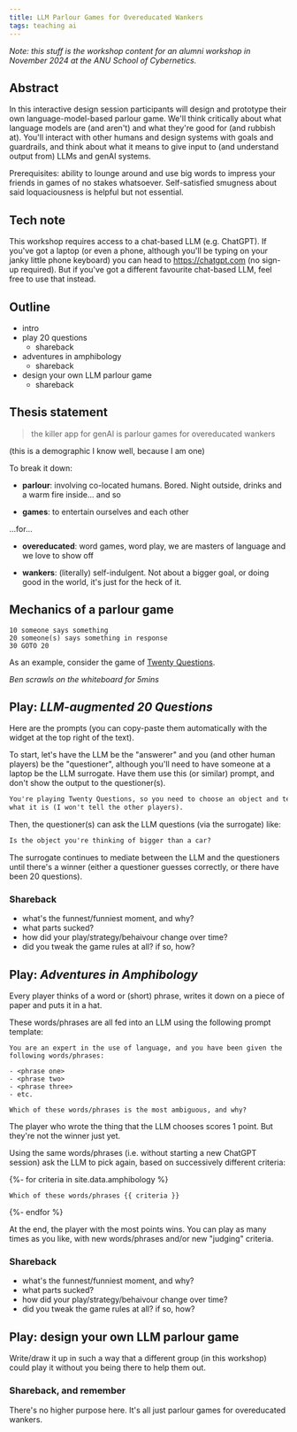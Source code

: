```yaml
---
title: LLM Parlour Games for Overeducated Wankers
tags: teaching ai
---
```


_Note: this stuff is the workshop content for an alumni workshop in November
2024 at the ANU School of Cybernetics._

## Abstract

In this interactive design session participants will design and prototype their
own language-model-based parlour game. We'll think critically about what
language models are (and aren't) and what they're good for (and rubbish at).
You'll interact with other humans and design systems with goals and guardrails,
and think about what it means to give input to (and understand output from) LLMs
and genAI systems.

Prerequisites: ability to lounge around and use big words to impress your
friends in games of no stakes whatsoever. Self-satisfied smugness about said
loquaciousness is helpful but not essential.

## Tech note

This workshop requires access to a chat-based LLM (e.g. ChatGPT). If you've got
a laptop (or even a phone, although you'll be typing on your janky little phone
keyboard) you can head to <https://chatgpt.com> (no sign-up required). But if
you've got a different favourite chat-based LLM, feel free to use that instead.

## Outline

- intro
- play 20 questions
  - shareback
- adventures in amphibology
  - shareback
- design your own LLM parlour game
  - shareback

## Thesis statement

> the killer app for genAI is parlour games for overeducated wankers

(this is a demographic I know well, because I am one)

To break it down:

- **parlour**: involving co-located humans. Bored. Night outside, drinks and a
  warm fire inside... and so

- **games**: to entertain ourselves and each other

...for...

- **overeducated**: word games, word play, we are masters of language and we
  love to show off

- **wankers**: (literally) self-indulgent. Not about a bigger goal, or doing
  good in the world, it's just for the heck of it.

## Mechanics of a parlour game

```text
10 someone says something
20 someone(s) says something in response
30 GOTO 20
```

As an example, consider the game of
[Twenty Questions](https://en.wikipedia.org/wiki/Twenty_questions).

_Ben scrawls on the whiteboard for 5mins_

## Play: _LLM-augmented 20 Questions_

Here are the prompts (you can copy-paste them automatically with the widget at
the top right of the text).

To start, let's have the LLM be the "answerer" and you (and other human players)
be the "questioner", although you'll need to have someone at a laptop be the LLM
surrogate. Have them use this (or similar) prompt, and don't show the output to
the questioner(s).

```markdown
You're playing Twenty Questions, so you need to choose an object and tell me
what it is (I won't tell the other players).
```

Then, the questioner(s) can ask the LLM questions (via the surrogate) like:

```markdown
Is the object you're thinking of bigger than a car?
```

The surrogate continues to mediate between the LLM and the questioners until
there's a winner (either a questioner guesses correctly, or there have been 20
questions).

### Shareback

- what's the funnest/funniest moment, and why?
- what parts sucked?
- how did your play/strategy/behaivour change over time?
- did you tweak the game rules at all? if so, how?

## Play: _Adventures in Amphibology_

Every player thinks of a word or (short) phrase, writes it down on a piece of
paper and puts it in a hat.

These words/phrases are all fed into an LLM using the following prompt template:

```text
You are an expert in the use of language, and you have been given the following words/phrases:

- <phrase one>
- <phrase two>
- <phrase three>
- etc.

Which of these words/phrases is the most ambiguous, and why?
```

The player who wrote the thing that the LLM chooses scores 1 point. But they're
not the winner just yet.

Using the same words/phrases (i.e. without starting a new ChatGPT session) ask
the LLM to pick again, based on successively different criteria:

{%- for criteria in site.data.amphibology %}

<pre><code class="language-markdown">Which of these words/phrases {{ criteria }}</code></pre>

{%- endfor %}

At the end, the player with the most points wins. You can play as many times as
you like, with new words/phrases and/or new "judging" criteria.

### Shareback

- what's the funnest/funniest moment, and why?
- what parts sucked?
- how did your play/strategy/behaivour change over time?
- did you tweak the game rules at all? if so, how?

## Play: design your own LLM parlour game

Write/draw it up in such a way that a different group (in this workshop) could
play it without you being there to help them out.

### Shareback, and remember

There's no higher purpose here. It's all just parlour games for overeducated
wankers.

